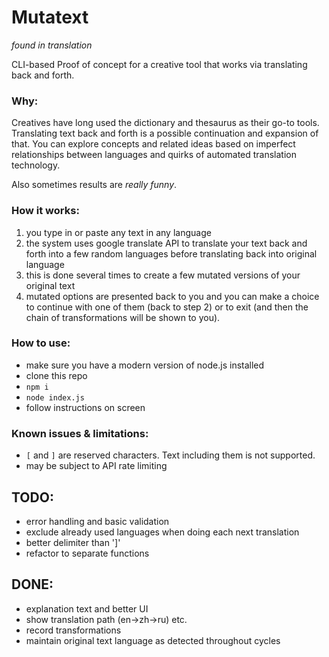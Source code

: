 # Mutatext

_found in translation_

CLI-based Proof of concept for a creative tool that works via translating back and forth.

### Why:

Creatives have long used the dictionary and thesaurus as their go-to tools. Translating text back and forth is a possible continuation and expansion of that. You can explore concepts and related ideas based on imperfect relationships between languages and quirks of automated translation technology.

Also sometimes results are _really funny_. 

### How it works:

1. you type in or paste any text in any language
2. the system uses google translate API to translate your text back and forth into a few random languages before translating back into original language
3. this is done several times to create a few mutated versions of your original text
4. mutated options are presented back to you and you can make a choice to continue with one of them (back to step 2) or to exit (and then the chain of transformations will be shown to you).

### How to use:

* make sure you have a modern version of node.js installed
* clone this repo
* `npm i`
* `node index.js`
* follow instructions on screen

### Known issues & limitations:

* `[` and `]` are reserved characters. Text including them is not supported.
* may be subject to API rate limiting

## TODO:

* error handling and basic validation
* exclude already used languages when doing each next translation
* better delimiter than ']'
* refactor to separate functions

## DONE:

* explanation text and better UI
* show translation path (en->zh->ru) etc.
* record transformations
* maintain original text language as detected throughout cycles
